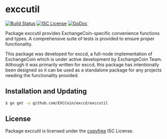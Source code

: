 exccutil
=======


[![Build Status](http://img.shields.io/travis/EXCCoin/exccd.svg)](https://travis-ci.org/EXCCoin/exccd)
[![ISC License](http://img.shields.io/badge/license-ISC-blue.svg)](http://copyfree.org)
[![GoDoc](http://img.shields.io/badge/godoc-reference-blue.svg)](http://godoc.org/github.com/EXCCoin/exccd/exccutil)

Package exccutil provides ExchangeCoin-specific convenience functions and types.
A comprehensive suite of tests is provided to ensure proper functionality.

This package was developed for exccd, a full-node implementation of ExchangeCoin which
is under active development by ExchangeCoin Team.  Although it was primarily written for
exccd, this package has intentionally been designed so it can be used as a
standalone package for any projects needing the functionality provided.

## Installation and Updating

```bash
$ go get -u github.com/EXCCoin/exccd/exccutil
```

## License

Package exccutil is licensed under the [copyfree](http://copyfree.org) ISC
License.
